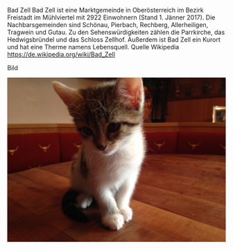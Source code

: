 ﻿Bad Zell
Bad Zell ist eine Marktgemeinde in Oberösterreich im Bezirk Freistadt im Mühlviertel mit 2922 Einwohnern (Stand 1. Jänner 2017). 
Die Nachbarsgemeinden sind Schönau, Pierbach, Rechberg, Allerheiligen, Tragwein und Gutau.
Zu den Sehenswürdigkeiten zählen die Parrkirche, das Hedwigsbründel und das Schloss Zellhof. Außerdem ist Bad Zell ein Kurort und hat eine Therme namens Lebensquell.
Quelle Wikipedia https://de.wikipedia.org/wiki/Bad_Zell


Bild

![picture](https://github.com/uuuuuseR/CE_UE_WS17_A4-2/blob/master/k01455802/Katze.jpg "Katze")